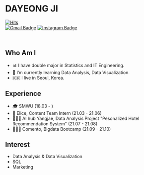 # DAYEONG JI

[![Hits](https://hits.seeyoufarm.com/api/count/incr/badge.svg?url=https%3A%2F%2Fgithub.com%2Fdys0602&count_bg=%23FFB1B1&title_bg=%23FF6D6D&icon=&icon_color=%23E7E7E7&title=hits&edge_flat=false)](https://hits.seeyoufarm.com)
<br>
[![Gmail Badge](https://img.shields.io/badge/Gmail-d14836?style=flat-square&logo=Gmail&logoColor=white&link=mailto:dys621124@gmail.com)](mailto:dys621124@gmail.com)
[![Instagram Badge](https://img.shields.io/badge/-Instagram-dd2a7b?style=flat-square&logo=instagram&logoColor=white&link=https://www.instagram.com/d_yxxth/)](https://www.instagram.com/d_yxxth/) 

<br>

## Who Am I
- 📊 I have double major in Statistics and IT Engineering.
- 🌱 I’m currently learning Data Analysis, Data Visualization.
- 🇰🇷 I live in Seoul, Korea.

## Experience
- 🎓 SMWU (18.03 - ) 
- 👾 Elice, Content Team Intern (21.03 - 21.06) 
- 👩🏻‍💻 AI hub Yangjae, Data Analysis Project "Pesonalized Hotel Recommendation System" (21.07 - 21.08)
- 👩🏻‍💻 Comento, Bigdata Bootcamp (21.09 - 21.10)

## Interest
- Data Analysis & Data Visualization
- SQL
- Marketing
